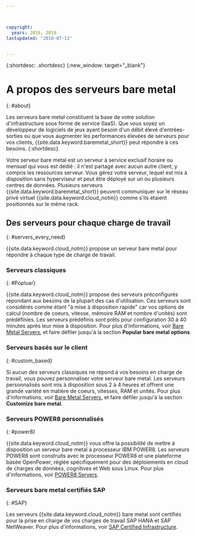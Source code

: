 ```yaml
---



copyright:
  years: 2016, 2018
lastupdated: "2018-07-11"


---
```


{:shortdesc: .shortdesc}
{:new_window: target="_blank"}

# A propos des serveurs bare metal
{: #about}

Les serveurs bare metal constituent la base de votre solution d'infrastructure sous forme de service (IaaS). Que vous soyez un développeur de logiciels de jeux ayant besoin d'un débit élevé d'entrées-sorties ou que vous augmenter les performances élevées de serveurs pour vos clients, {{site.data.keyword.baremetal_short}} peut répondre à ces besoins.
{:shortdesc}

Votre serveur bare metal est un serveur à service exclusif horaire ou mensuel qui vous est dédié : il n'est partagé avec aucun autre client, y compris les ressources serveur. Vous gérez votre serveur, lequel est mis à disposition sans hyperviseur et peut être déployé sur un ou plusieurs centres de données. Plusieurs serveurs {{site.data.keyword.baremetal_short}} peuvent communiquer sur le réseau privé virtuel {{site.data.keyword.cloud_notm}} comme s'ils étaient positionnés sur le même rack.  

## Des serveurs pour chaque charge de travail
{: #servers_every_need}

{{site.data.keyword.cloud_notm}} propose un serveur bare metal pour répondre à chaque type de charge de travail. 

### Serveurs classiques
{: #Popluar}

{{site.data.keyword.cloud_notm}} propose des serveurs préconfigurés répondant aux besoins de la plupart des cas d'utilisation. Ces serveurs sont considérés comme étant "à mise à disposition rapide" car vos options de calcul (nombre de coeurs, vitesse, mémoire RAM et nombre d'unités) sont prédéfinies. Les serveurs prédéfinis sont prêts pour configuration 30 à 40 minutes après leur mise à disposition. Pour plus d'informations, voir [Bare Metal Servers](https://www.ibm.com/cloud/bare-metal-servers), et faire défiler jusqu'à la section **Popular bare metal options**.

### Serveurs basés sur le client
{: #custom_based}

Si aucun des serveurs classiques ne répond à vos besoins en charge de travail, vous pouvez personnaliser votre serveur bare metal. Les serveurs personnalisés sont mis à disposition sous 2 à 4 heures et offrent une grande variété en matière de coeurs, vitesses, RAM et unités. Pour plus d'informations, voir [Bare Metal Servers](https://www.ibm.com/cloud/bare-metal-servers), et faire défiler jusqu'à la section **Customize bare metal**.

### Serveurs POWER8 personnalisés
{: #power8}

{{site.data.keyword.cloud_notm}} vous offre la possibilité de mettre à disposition un serveur bare metal à processeur IBM POWER8. Les serveurs POWER8 sont construits avec le processeur POWER8 et une plateforme basée OpenPower, réglée spécifiquement pour des déploiements en cloud de charges de données, cognitives et Web sous Linux. Pour plus d'informations, voir [POWER8 Servers](https://www.ibm.com/cloud/bare-metal-servers/power).

### Serveurs bare metal certifiés SAP
{: #SAP}

Les serveurs {{site.data.keyword.cloud_notm}} bare metal sont certifiés pour la prise en charge de vos charges de travail SAP HANA et SAP NetWeaver. Pour plus d'informations, voir [SAP Certified Infrastructure](https://www.ibm.com/cloud/bare-metal-servers/sap).
